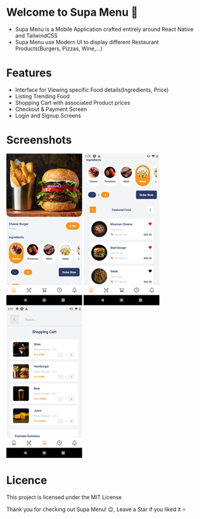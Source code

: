 # Welcome to Supa Menu 👋

- Supa Menu is a Mobile Application crafted entirely around React Native and TailwindCSS
- Supa Menu use Modern UI to display different Restaurant Products(Burgers, Pizzas, Wine,...)

# Features

- Interface for Viewing specific Food details(Ingredients, Price)
- Listing Trending Food
- Shopping Cart with associated Product prices
- Checkout & Payment Screen
- Login and Signup Screens

# Screenshots

![](https://github.com/UNYUZIMFURA/Supa-Menu/blob/master/assets/screenshots/main.jpg)
![](https://github.com/UNYUZIMFURA/Supa-Menu/blob/master/assets/screenshots/Screenshot_20240521-170827.jpg)
![](https://github.com/UNYUZIMFURA/Supa-Menu/blob/master/assets/screenshots/Screenshot_20240521-170741.jpg)

# Licence

This project is licensed under the MIT License


Thank you for checking out Supa Menu! 😉, Leave a Star if you liked it ⭐
  
